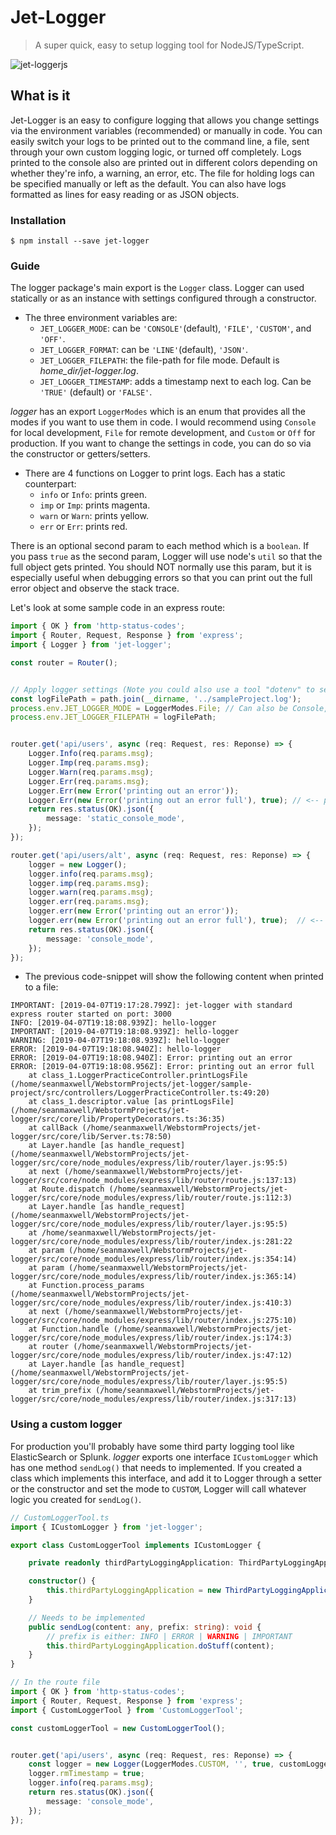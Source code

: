 # Jet-Logger

> A super quick, easy to setup logging tool for NodeJS/TypeScript.

<img
    border='0'
    alt='jet-loggerjs'
    src='https://github.com/seanpmaxwell/jet-logger/raw/master/jet-loggerjs.png'
/>


## What is it
Jet-Logger is an easy to configure logging that allows you change settings via the environment
variables (recommended) or manually in code. You can easily switch your logs to be printed out to the command line, a file, sent through your own custom logging logic, or turned off completely. Logs printed to the console also are printed out in different colors depending on whether they're info, a warning, an error, etc. The file for holding logs can be specified manually or left as the default. You can also have
logs formatted as lines for easy reading or as JSON objects.
<br/>

### Installation
```batch
$ npm install --save jet-logger
```

### Guide
The logger package's main export is the `Logger` class. Logger can used statically or as an instance 
with settings configured through a constructor.

- The three environment variables are:
    - `JET_LOGGER_MODE`: can be `'CONSOLE'`(default), `'FILE'`, `'CUSTOM'`, and `'OFF'`.
    - `JET_LOGGER_FORMAT`: can be `'LINE'`(default), `'JSON'`.
    - `JET_LOGGER_FILEPATH`: the file-path for file mode. Default is _home_dir/jet-logger.log_.
    - `JET_LOGGER_TIMESTAMP`: adds a timestamp next to each log. Can be `'TRUE'` (default) or `'FALSE'`.

_logger_ has an export `LoggerModes` which is an enum that provides all the modes if you want to
use them in code. I would recommend using `Console` for local development, `File` for remote development, 
and `Custom` or `Off` for production. If you want to change the settings in code, you can do so via 
the constructor or getters/setters.
<br>

- There are 4 functions on Logger to print logs. Each has a static counterpart:
    - `info` or `Info`: prints green.
    - `imp` or `Imp`: prints magenta. 
    - `warn` or `Warn`: prints yellow.
    - `err` or `Err`: prints red.

There is an optional second param to each method which is a `boolean`. If you pass `true` as the second 
param, Logger will use node's `util` so that the full object gets printed. You should NOT normally 
use this param, but it is especially useful when debugging errors so that you can print out the full 
error object and observe the stack trace.<br>

Let's look at some sample code in an express route:

````typescript
import { OK } from 'http-status-codes';
import { Router, Request, Response } from 'express';
import { Logger } from 'jet-logger';

const router = Router();


// Apply logger settings (Note you could also use a tool "dotenv" to set env variables)
const logFilePath = path.join(__dirname, '../sampleProject.log');
process.env.JET_LOGGER_MODE = LoggerModes.File; // Can also be Console, Custom, or Off
process.env.JET_LOGGER_FILEPATH = logFilePath;


router.get('api/users', async (req: Request, res: Reponse) => {
    Logger.Info(req.params.msg);
    Logger.Imp(req.params.msg);
    Logger.Warn(req.params.msg);
    Logger.Err(req.params.msg);
    Logger.Err(new Error('printing out an error'));
    Logger.Err(new Error('printing out an error full'), true); // <-- print the full Error object
    return res.status(OK).json({
        message: 'static_console_mode',
    });
});

router.get('api/users/alt', async (req: Request, res: Reponse) => {
    logger = new Logger();
    logger.info(req.params.msg);
    logger.imp(req.params.msg);
    logger.warn(req.params.msg);
    logger.err(req.params.msg);
    logger.err(new Error('printing out an error'));
    logger.err(new Error('printing out an error full'), true);  // <-- print the full Error object
    return res.status(OK).json({
        message: 'console_mode',
    });
});
````


- The previous code-snippet will  show the following content when printed to a file:
````
IMPORTANT: [2019-04-07T19:17:28.799Z]: jet-logger with standard express router started on port: 3000
INFO: [2019-04-07T19:18:08.939Z]: hello-logger
IMPORTANT: [2019-04-07T19:18:08.939Z]: hello-logger
WARNING: [2019-04-07T19:18:08.939Z]: hello-logger
ERROR: [2019-04-07T19:18:08.940Z]: hello-logger
ERROR: [2019-04-07T19:18:08.940Z]: Error: printing out an error
ERROR: [2019-04-07T19:18:08.956Z]: Error: printing out an error full
    at class_1.LoggerPracticeController.printLogsFile (/home/seanmaxwell/WebstormProjects/jet-logger/sample-project/src/controllers/LoggerPracticeController.ts:49:20)
    at class_1.descriptor.value [as printLogsFile] (/home/seanmaxwell/WebstormProjects/jet-logger/src/core/lib/PropertyDecorators.ts:36:35)
    at callBack (/home/seanmaxwell/WebstormProjects/jet-logger/src/core/lib/Server.ts:78:50)
    at Layer.handle [as handle_request] (/home/seanmaxwell/WebstormProjects/jet-logger/src/core/node_modules/express/lib/router/layer.js:95:5)
    at next (/home/seanmaxwell/WebstormProjects/jet-logger/src/core/node_modules/express/lib/router/route.js:137:13)
    at Route.dispatch (/home/seanmaxwell/WebstormProjects/jet-logger/src/core/node_modules/express/lib/router/route.js:112:3)
    at Layer.handle [as handle_request] (/home/seanmaxwell/WebstormProjects/jet-logger/src/core/node_modules/express/lib/router/layer.js:95:5)
    at /home/seanmaxwell/WebstormProjects/jet-logger/src/core/node_modules/express/lib/router/index.js:281:22
    at param (/home/seanmaxwell/WebstormProjects/jet-logger/src/core/node_modules/express/lib/router/index.js:354:14)
    at param (/home/seanmaxwell/WebstormProjects/jet-logger/src/core/node_modules/express/lib/router/index.js:365:14)
    at Function.process_params (/home/seanmaxwell/WebstormProjects/jet-logger/src/core/node_modules/express/lib/router/index.js:410:3)
    at next (/home/seanmaxwell/WebstormProjects/jet-logger/src/core/node_modules/express/lib/router/index.js:275:10)
    at Function.handle (/home/seanmaxwell/WebstormProjects/jet-logger/src/core/node_modules/express/lib/router/index.js:174:3)
    at router (/home/seanmaxwell/WebstormProjects/jet-logger/src/core/node_modules/express/lib/router/index.js:47:12)
    at Layer.handle [as handle_request] (/home/seanmaxwell/WebstormProjects/jet-logger/src/core/node_modules/express/lib/router/layer.js:95:5)
    at trim_prefix (/home/seanmaxwell/WebstormProjects/jet-logger/src/core/node_modules/express/lib/router/index.js:317:13)
````


### Using a custom logger 
For production you'll probably have some third party logging tool like ElasticSearch or Splunk. _logger_ exports one interface `ICustomLogger` which has one method `sendLog()` that needs to implemented. If you created a class which implements this interface, and add it to Logger through a setter or the constructor and set the mode to `CUSTOM`, Logger will call whatever logic you created for `sendLog()`.

````typescript
// CustomLoggerTool.ts
import { ICustomLogger } from 'jet-logger';

export class CustomLoggerTool implements ICustomLogger {

    private readonly thirdPartyLoggingApplication: ThirdPartyLoggingApplication;

    constructor() {
        this.thirdPartyLoggingApplication = new ThirdPartyLoggingApplication();
    }

    // Needs to be implemented
    public sendLog(content: any, prefix: string): void {
        // prefix is either: INFO | ERROR | WARNING | IMPORTANT
        this.thirdPartyLoggingApplication.doStuff(content);
    }
}
````

````typescript
// In the route file
import { OK } from 'http-status-codes';
import { Router, Request, Response } from 'express';
import { CustomLoggerTool } from 'CustomLoggerTool';

const customLoggerTool = new CustomLoggerTool();


router.get('api/users', async (req: Request, res: Reponse) => {
    const logger = new Logger(LoggerModes.CUSTOM, '', true, customLoggerTool);
    logger.rmTimestamp = true;
    logger.info(req.params.msg);
    return res.status(OK).json({
        message: 'console_mode',
    });
});
````
